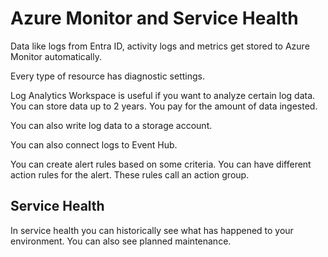 # Azure Monitor and Service Health

Data like logs from Entra ID, activity logs and metrics get stored to Azure Monitor automatically.

Every type of resource has diagnostic settings.

Log Analytics Workspace is useful if you want to analyze certain log data. You can store data up to 2 years.
You pay for the amount of data ingested.

You can also write log data to a storage account.

You can also connect logs to Event Hub.

You can create alert rules based on some criteria. You can have different action rules for the alert. 
These rules call an action group.

## Service Health

In service health you can historically see what has happened to your environment. You can also see planned maintenance.